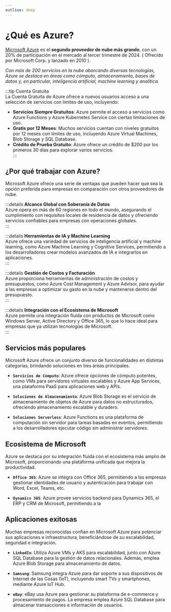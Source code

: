 ```yaml
---
outline: deep
---
```


# ¿Qué es Azure?  

[Microsoft Azure](https://azure.microsoft.com/es-es/free) es el **segundo proveedor de nube más grande**, con un 20% de participación en el mercado al tercer trimestre de 2024. ( Ofrecido por Microsoft Corp. y lanzado en 2010 ).  

*Con más de 200 servicios en la nube abarcando diversas tecnologías, Azure se destaca en áreas como cómputo, almacenamiento, bases de datos y, en particular, inteligencia artificial, machine learning y analítica.*  

:::tip Cuenta Gratuita  
La Cuenta Gratuita de Azure ofrece a nuevos usuarios acceso a una selección de servicios con límites de uso, incluyendo:  

- **Servicios Siempre Gratuitos**: Azure permite el acceso a servicios como Azure Functions y Azure Kubernetes Service con ciertas limitaciones de uso.  
- **Gratis por 12 Meses**: Muchos servicios cuentan con niveles gratuitos por 12 meses con límites de uso, incluyendo Azure Virtual Machines, Blob Storage y SQL Database.  
- **Crédito de Prueba Gratuito**: Azure ofrece un crédito de $200 por los primeros 30 días para explorar varios servicios.  
:::  

## ¿Por qué trabajar con Azure?  

Microsoft Azure ofrece una serie de ventajas que pueden hacer que sea la opción preferida para empresas en comparación con otros proveedores de nube.  

:::details **Alcance Global con Soberanía de Datos**  
Azure opera en más de 60 regiones en todo el mundo, asegurando el cumplimiento con requisitos locales de residencia de datos y ofreciendo servicios confiables para empresas con operaciones globales.  
:::  

:::details **Herramientas de IA y Machine Learning**  
Azure ofrece una variedad de servicios de inteligencia artificial y machine learning, como Azure Machine Learning y Cognitive Services, permitiendo a los desarrolladores crear modelos avanzados de IA e integrarlos en aplicaciones.  
:::  

:::details **Gestión de Costos y Facturación**  
Azure proporciona herramientas de administración de costos y presupuestos, como Azure Cost Management y Azure Advisor, para ayudar a las empresas a optimizar su gasto en la nube y mantenerse dentro del presupuesto.  
:::  

:::details **Integración con el Ecosistema de Microsoft**  
Azure permite una integración fluida con productos de Microsoft como Windows Server, Active Directory y Office 365, lo que lo hace ideal para empresas que ya utilizan tecnologías de Microsoft.  
:::  

## Servicios más populares  

Microsoft Azure ofrece un conjunto diverso de funcionalidades en distintas categorías, brindando soluciones en tres áreas principales.  

- **`Servicios de Cómputo`**: Azure ofrece opciones de cómputo potentes, como VMs para servidores virtuales escalables y Azure App Services, una plataforma PaaS para aplicaciones web y APIs.  

- **`Soluciones de Almacenamiento`**: Azure Blob Storage es el servicio de almacenamiento de objetos de Azure para datos no estructurados, ofreciendo almacenamiento escalable y duradero.  

- **`Soluciones Serverless`**: Azure Functions es una plataforma de computación sin servidor para tareas basadas en eventos, permitiendo a los desarrolladores ejecutar código sin administrar servidores.  

## Ecosistema de Microsoft  

Azure se destaca por su integración fluida con el ecosistema más amplio de Microsoft, proporcionando una plataforma unificada que mejora la productividad.  

- **`Office 365`**: Azure se integra con Office 365, permitiendo a las empresas gestionar identidades de usuario y autenticación para trabajar con Word, Excel, Teams, etc.  

- **`Dynamics 365`**: Azure provee servicios backend para Dynamics 365, el ERP y CRM de Microsoft, permitiendo a la

## Aplicaciones exitosas  

Muchas empresas reconocidas confían en Microsoft Azure para potenciar sus aplicaciones e infraestructura, beneficiándose de su escalabilidad, seguridad e integración.  

- **`LinkedIn`**: Utiliza Azure VMs y AKS para escalabilidad, junto con Azure SQL Database para la gestión de datos relacionales. Además, emplea Azure Blob Storage para almacenamiento de datos.  

- **`Samsung`**: Samsung integra Azure para dar soporte a sus dispositivos de Internet de las Cosas (IoT), incluyendo smart TVs y smartphones, mediante Azure IoT Hub.  

- **`eBay`**: eBay usa Azure para gestionar su plataforma de e-commerce y procesamiento de pagos. La empresa emplea Azure SQL Database para almacenar transacciones e información de usuarios.  
